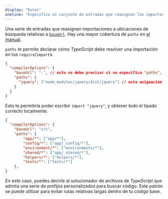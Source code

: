 ```yaml
---
display: "Rutas"
oneline: "Especifica un conjunto de entradas que reasignen las importaciones a ubicaciones de búsqueda adicionales."
---
```


Una serie de entradas que reasignan importaciones a ubicaciones de búsqueda relativas a [`baseUrl`](#baseUrl). Hay una mayor cobertura de `paths` en [el manual](/docs/handbook/module-solution.html#path-mapping).

`paths` te permite declarar cómo *TypeScript* debe resolver una importación en tus `require`/`import`s.

```json tsconfig
{
  "compilerOptions": {
    "baseUrl": ".", // esto se debe precisar si se especifica "paths".
    "paths": {
      "jquery": ["node_modules/jquery/dist/jquery"] // esta asignación es relativa a "baseUrl"
    }
  }
}
```

Esto te permitiría poder escribir `import "jquery"`, y obtener todo el tipado correcto localmente.

```json tsconfig
{
  "compilerOptions": {
    "baseUrl": "src",
    "paths": {
        "app/*": ["app/*"],
        "config/*": ["app/_config/*"],
        "environment/*": ["environments/*"],
        "shared/*": ["app/_shared/*"],
        "helpers/*": ["helpers/*"],
        "tests/*": ["tests/*"]
    },
}
```

En este caso, puedes decirle al solucionador de archivos de *TypeScript* que admita una serie de prefijos personalizados para buscar código.
Este patrón se puede utilizar para evitar rutas relativas largas dentro de tu código base.
